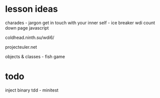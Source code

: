 lesson ideas
=============

charades - jargon 
get in touch with your inner self - ice breaker
wdi count down page javascript

coldhead.ninth.su/wdi6/

projecteuler.net

objects & classes - fish game


todo
=====

inject
binary
tdd - minitest


